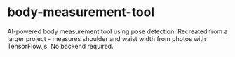 # body-measurement-tool
AI-powered body measurement tool using pose detection. Recreated from a larger project - measures shoulder and waist width from photos with TensorFlow.js. No backend required.

